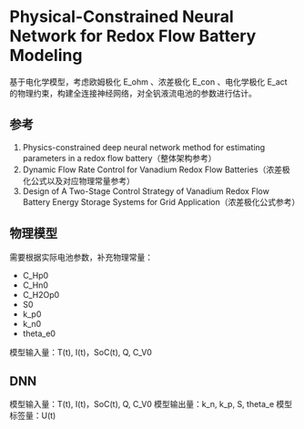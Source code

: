 # Physical-Constrained Neural Network for Redox Flow Battery Modeling

基于电化学模型，考虑欧姆极化 E_ohm 、浓差极化 E_con 、电化学极化 E_act 的物理约束，构建全连接神经网络，对全钒液流电池的参数进行估计。

## 参考

1. Physics-constrained deep neural network method for estimating parameters in a redox flow battery（整体架构参考）
2. Dynamic Flow Rate Control for Vanadium Redox Flow Batteries（浓差极化公式以及对应物理常量参考）
3. Design of A Two-Stage Control Strategy of Vanadium Redox Flow Battery Energy Storage Systems for Grid Application（浓差极化公式参考）

## 物理模型

需要根据实际电池参数，补充物理常量：

- C_Hp0
- C_Hn0
- C_H2Op0
- S0
- k_p0
- k_n0
- theta_e0

模型输入量：T(t), I(t)，SoC(t), Q, C_V0

## DNN

模型输入量：T(t), I(t)，SoC(t), Q, C_V0
模型输出量：k_n, k_p, S, theta_e
模型标签量：U(t)
